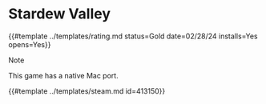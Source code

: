 # Stardew Valley

{{#template ../templates/rating.md status=Gold date=02/28/24 installs=Yes opens=Yes}}

> [!NOTE]
> This game has a native Mac port.

{{#template ../templates/steam.md id=413150}}